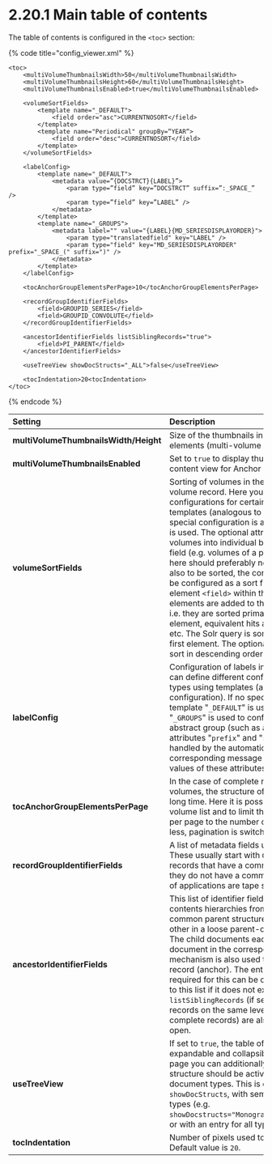 # 2.20.1 Main table of contents

The table of contents is configured in the `<toc>` section:

{% code title="config\_viewer.xml" %}
```markup
<toc>
    <multiVolumeThumbnailsWidth>50</multiVolumeThumbnailsWidth>
    <multiVolumeThumbnailsHeight>60</multiVolumeThumbnailsHeight>
    <multiVolumeThumbnailsEnabled>true</multiVolumeThumbnailsEnabled>

    <volumeSortFields>
        <template name="_DEFAULT">
            <field order="asc">CURRENTNOSORT</field>
        </template>
        <template name="Periodical" groupBy=“YEAR“>
            <field order="desc">CURRENTNOSORT</field>
        </template>
    </volumeSortFields>

    <labelConfig>
        <template name="_DEFAULT">
            <metadata value=”{DOCSTRCT}{LABEL}”>
                <param type=”field” key=”DOCSTRCT” suffix=”:_SPACE_” />
                <param type=”field” key=”LABEL” />
            </metadata>
        </template>
        <template name="_GROUPS">
            <metadata label="" value="{LABEL}{MD_SERIESDISPLAYORDER}">
                <param type="translatedfield" key="LABEL" />
                <param type="field" key="MD_SERIESDISPLAYORDER" prefix="_SPACE_(" suffix=")" />
            </metadata>
        </template>
    </labelConfig>

    <tocAnchorGroupElementsPerPage>10</tocAnchorGroupElementsPerPage>

    <recordGroupIdentifierFields>
        <field>GROUPID_SERIES</field>
        <field>GROUPID_CONVOLUTE</field>
    </recordGroupIdentifierFields>

    <ancestorIdentifierFields listSiblingRecords="true">
        <field>PI_PARENT</field>
    </ancestorIdentifierFields>

    <useTreeView showDocStructs="_ALL">false</useTreeView>
    
    <tocIndentation>20<tocIndentation>
</toc>
```
{% endcode %}

| **Setting** | Description |
| :--- | :--- |
| **multiVolumeThumbnailsWidth/Height** | Size of the thumbnails in the content view for anchor elements \(multi-volume records and periodicals\) |
| **multiVolumeThumbnailsEnabled** | Set to `true` to display thumbnails of child records in the content view for Anchor elements. |
| **volumeSortFields** | Sorting of volumes in the table of contents of a multi-volume record. Here you can define different configurations for certain anchor structure types using templates \(analogous to the metadata configuration\). If no special configuration is available, the template "`_DEFAULT`" is used. The optional attribute "`groupBy`" groups the volumes into individual blocks according to a Solr metadata field \(e.g. volumes of a periodical\). The field configured here should preferably not be multivalued. If the groups are also to be sorted, the configured grouping field must also be configured as a sort field for this template \(i.e. as a sub-element `<field>` within the template\). The defined `<field>` elements are added to the Solr query in the specified order, i.e. they are sorted primarily by the field in the first `<field>` element, equivalent hits among each other by the second, etc. The Solr query is sorted according to the field in the first  element. The optional order attribute can be used to sort in descending order \(`desc`\). The default value is `asc`. |
| **labelConfig** | Configuration of labels in the table of contents. Here you can define different configurations for certain structure types using templates \(analogous to the metadata configuration\). If no special configuration is available, the template "`_DEFAULT`" is used. The special template "`_GROUPS`" is used to configure the root element of an abstract group \(such as a tape series\). The optional attributes "`prefix`" and "`suffix`" can additionally be handled by the automatic translation. For this purpose, corresponding message keys must be defined and used as values of these attributes. |
| **tocAnchorGroupElementsPerPage** | In the case of complete records and groups with many volumes, the structure of the volume list can take a very long time. Here it is possible to use a pagination of the volume list and to limit the number of displayed volumes per page to the number configured here. If the value is 0 or less, pagination is switched off. |
| **recordGroupIdentifierFields** | A list of metadata fields used to logically group records. These usually start with `GROUPID_` and are used to list records that have a common field value as a group \(even if they do not have a common anchor document\). Examples of applications are tape series or convolutes. |
| **ancestorIdentifierFields** | This list of identifier fields is used to create table of contents hierarchies from records that either have a fixed common parent structure \(Anchor\) or are related to each other in a loose parent-child relationship \(Related Item\). The child documents each have the identifier of the parent document in the corresponding metadata field. Note: This mechanism is also used to list volumes of a complete record \(anchor\). The entry `<field>PI_PARENT</field>` required for this can be configured, but is implicitly added to this list if it does not exist. is added. The attribute `listSiblingRecords` \(if set to `true`\) ensures that other records on the same level \(e.g. other volumes of the same complete records\) are also listed if a volume is currently open. |
| **useTreeView** | If set to `true`, the table of contents is displayed as an expandable and collapsible tree. For the table of contents page you can additionally configure whether the tree structure should be activated for all or only for certain document types. This is done with the attribute `showDocStructs`, with semicolon-separated document types \(e.g. `showDocstructs="Monograph;Manuscript;PeriodicalVolume"`\) or with an entry for all types \(`showDocstructs="_ALL"`\). |
| **tocIndentation** | Number of pixels used to indent child elements as padding. Default value is `20`. |

